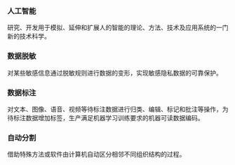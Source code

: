 ### 人工智能
研究、开发用于模拟、延伸和扩展人的智能的理论、方法、技术及应用系统的一门新的技术科学。

### 数据脱敏	
对某些敏感信息通过脱敏规则进行数据的变形，实现敏感隐私数据的可靠保护。

### 数据标注	
对文本、图像、语音、视频等待标注数据进行归类、编辑、标记和批注等操作，为待标注数据增加标签，生产满足机器学习训练要求的机器可读数据编码。

### 自动分割	
借助特殊方法或软件由计算机自动区分相邻不同组织结构的过程。
